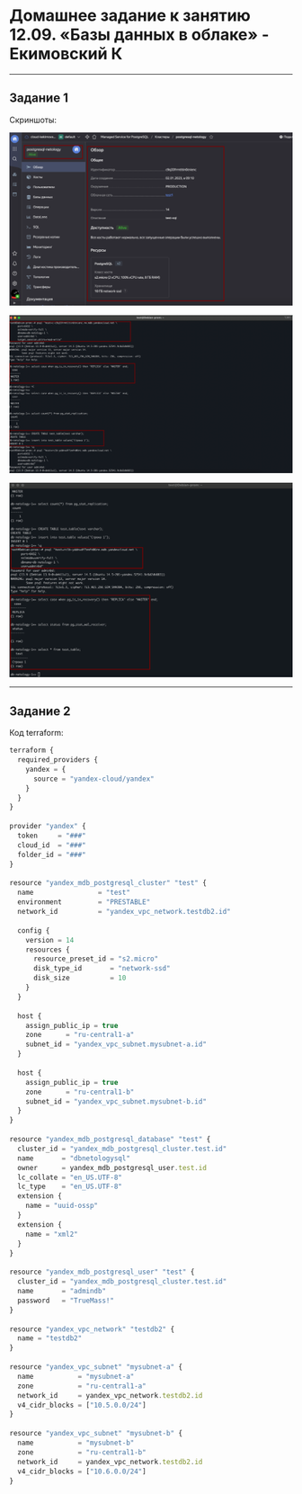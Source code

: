 # Домашнее задание к занятию 12.09. «Базы данных в облаке» - Екимовский К

---

## Задание 1

Скриншоты:

![alt text](https://github.com/konstantinekimovskii/sdb-11-homework/blob/main/12.9/img/2023Jan0927.png)

![alt text](https://github.com/konstantinekimovskii/sdb-11-homework/blob/main/12.9/img/2023Jan0925.png)

![alt text](https://github.com/konstantinekimovskii/sdb-11-homework/blob/main/12.9/img/2023Jan0926.png)

---

## Задание 2

Код terraform:

```javascript
terraform {
  required_providers {
    yandex = {
      source = "yandex-cloud/yandex"
    }
  }
}

provider "yandex" {
  token     = "###"
  cloud_id  = "###"
  folder_id = "###"
}

resource "yandex_mdb_postgresql_cluster" "test" {
  name                = "test"
  environment         = "PRESTABLE"
  network_id          = "yandex_vpc_network.testdb2.id"

  config {
    version = 14
    resources {
      resource_preset_id = "s2.micro"
      disk_type_id       = "network-ssd"
      disk_size          = 10
    }
  }

  host {
    assign_public_ip = true
    zone      = "ru-central1-a"
    subnet_id = "yandex_vpc_subnet.mysubnet-a.id"
  }

  host {
    assign_public_ip = true
    zone      = "ru-central1-b"
    subnet_id = "yandex_vpc_subnet.mysubnet-b.id"
  }
}

resource "yandex_mdb_postgresql_database" "test" {
  cluster_id = "yandex_mdb_postgresql_cluster.test.id"
  name       = "dbnetologysql"
  owner      = yandex_mdb_postgresql_user.test.id
  lc_collate = "en_US.UTF-8"
  lc_type    = "en_US.UTF-8"
  extension {
    name = "uuid-ossp"
  }
  extension {
    name = "xml2"
  }
}

resource "yandex_mdb_postgresql_user" "test" {
  cluster_id = "yandex_mdb_postgresql_cluster.test.id"
  name       = "admindb"
  password   = "TrueMass!"
}

resource "yandex_vpc_network" "testdb2" {
  name = "testdb2"
}

resource "yandex_vpc_subnet" "mysubnet-a" {
  name           = "mysubnet-a"
  zone           = "ru-central1-a"
  network_id     = yandex_vpc_network.testdb2.id
  v4_cidr_blocks = ["10.5.0.0/24"]
}

resource "yandex_vpc_subnet" "mysubnet-b" {
  name           = "mysubnet-b"
  zone           = "ru-central1-b"
  network_id     = yandex_vpc_network.testdb2.id
  v4_cidr_blocks = ["10.6.0.0/24"]
}
```

